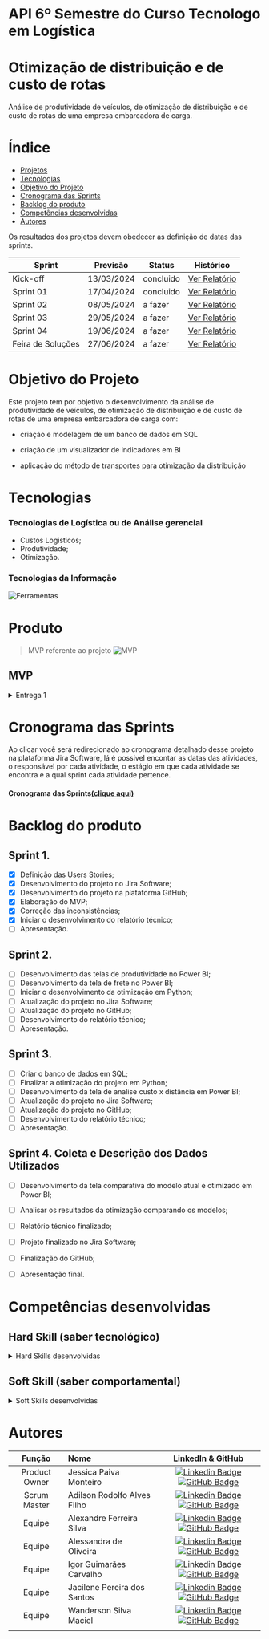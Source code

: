 # API 6º Semestre do Curso Tecnologo em Logística

# Otimização de distribuição e de custo de rotas
Análise de produtividade de veículos, de otimização de distribuição e de custo de rotas de uma empresa embarcadora de carga.


# Índice

* [Projetos](#projetos)
* [Tecnologias](#tecnologias)
* [Objetivo do Projeto](#objetivo-do-projeto)
* [Cronograma das Sprints](#Cronograma-das-Sprints)
* [Backlog do produto](#Backlog-do-produto)
* [Competências desenvolvidas](#competências-desenvolvidas)
* [Autores](#autores)



Os resultados dos projetos devem obedecer as definição de datas das sprints.

Sprint | Previsão | Status| Histórico|
|------|--------|------|--------|
|Kick-off | 13/03/2024 | concluido| [Ver Relatório](https://github.com/JessicaPMonteiro/Otimiza-o-de-distribui-o-e-de-custo-de-rotas-/files/14844800/Kick-off.API.6.pptx)|
|Sprint 01 | 17/04/2024 | concluido| [Ver Relatório](https://github.com/JessicaPMonteiro/Otimiza-o-de-distribui-o-e-de-custo-de-rotas-/files/14999949/Relatorio.Entrega.1.pdf) | 
|Sprint 02 | 08/05/2024 | a fazer| [Ver Relatório]() | 
|Sprint 03 | 29/05/2024 | a fazer |[Ver Relatório]() | 
|Sprint 04 | 19/06/2024 | a fazer |[Ver Relatório]() | 
|Feira de Soluções|27/06/2024 | a fazer |[Ver Relatório]() | 





# Objetivo do Projeto
Este projeto tem por objetivo o desenvolvimento da análise de produtividade de veículos, de otimização de distribuição e de custo de rotas de uma empresa embarcadora de carga com:


* criação e modelagem de um banco de dados em SQL

* criação de um visualizador de indicadores em BI

* aplicação do método de transportes para otimização da distribuição




# Tecnologias
### Tecnologias de Logística ou de Análise gerencial
* Custos Logisticos;
* Produtividade;
* Otimização.


### Tecnologias da Informação
![Ferramentas](https://github.com/JessicaPMonteiro/Otimiza-o-de-distribui-o-e-de-custo-de-rotas-/assets/142457190/adfff274-6ebb-470d-9821-f1a1810fafd7)

# Produto
  > MVP referente ao projeto
![MVP](https://github.com/JessicaPMonteiro/Otimiza-o-de-distribui-o-e-de-custo-de-rotas-/assets/142457190/fc8c4963-637e-4253-aae0-2e760ece10cc)

## MVP 
<details>
<summary>Entrega 1</summary>

Dashboard Excel

![MVP Entrega 1](https://github.com/JessicaPMonteiro/Otimiza-o-de-distribui-o-e-de-custo-de-rotas-/assets/142457190/c2576353-3b58-4d98-8279-08eaf3d1ec01)

Análise em Python

 [![video](https://github.com/JessicaPMonteiro/Otimiza-o-de-distribui-o-e-de-custo-de-rotas-/assets/142457190/24fac78d-f4c6-4625-8681-a71d60c1636b)](https://github.com/JessicaPMonteiro/Otimiza-o-de-distribui-o-e-de-custo-de-rotas-/assets/142457190/d9ebcb7a-4e4d-405a-b31b-5248723efa58))


</details>

# Cronograma das Sprints

Ao clicar você será redirecionado ao cronograma detalhado desse projeto na plataforma Jira Software, lá é possivel encontar as datas das atividades, o responsável por cada atividade, o estágio em que cada atividade se encontra e a qual sprint cada atividade pertence.

#### Cronograma das Sprints[(clique aqui)](https://paivamjessic.atlassian.net/jira/software/projects/SCRUM/boards/1/backlog)


# Backlog do produto

## Sprint 1.
- [x] Definição das Users Stories;
- [x] Desenvolvimento do projeto no Jira Software;
- [x] Desenvolvimento do projeto na plataforma GitHub;
- [x] Elaboração do MVP;
- [x] Correção das inconsistências;
- [x] Iniciar o desenvolvimento do relatório técnico;
- [ ] Apresentação.

## Sprint 2.
- [ ] Desenvolvimento das telas de produtividade no Power BI;
- [ ] Desenvolvimento da tela de frete no Power BI;
- [ ] Iniciar o desenvolvimento da otimização em Python;
- [ ] Atualização do projeto no Jira Software;
- [ ] Atualização do projeto no GitHub;
- [ ] Desenvolvimento do relatório técnico;
- [ ] Apresentação.
      
## Sprint 3.
- [ ] Criar o banco de dados em SQL;
- [ ] Finalizar a otimização do projeto em Python;
- [ ] Desenvolvimento da tela de analise custo x distância em Power BI;
- [ ] Atualização do projeto no Jira Software;
- [ ] Atualização do projeto no GitHub;
- [ ] Desenvolvimento do relatório técnico;
- [ ] Apresentação.
      
## Sprint 4. Coleta e Descrição dos Dados Utilizados
- [ ] Desenvolvimento da tela comparativa do modelo atual e otimizado em Power BI;
- [ ] Analisar os resultados da otimização comparando os modelos;
- [ ] Relatório técnico finalizado;
- [ ] Projeto finalizado no Jira Software;
- [ ] Finalização do GitHub;
- [ ] Apresentação final.



# Competências desenvolvidas

## Hard Skill (saber tecnológico)
<details>
<summary>Hard Skills desenvolvidas</summary>
  
| Tecnologia/Metodologia | Classificação |
| ---------------------- | ------------- |
| GitHub | ★ ★ ★ ★ ★ ★ ★ ☆ ☆ ☆ |
| Jira Software | ★ ★ ★ ★ ★ ★ ★ ☆ ☆ ☆ |
| SQL | ★ ★ ★ ★ ★ ★ ☆ ☆ ☆ ☆ |
| Power BI | ★ ★ ★ ★ ★ ★ ★ ☆ ☆ ☆ |
| Python | ★ ★ ★ ★ ★ ★ ★ ☆ ☆ ☆ |

 
</details>

## Soft Skill (saber comportamental)
<details>
<summary>Soft Skills desenvolvidas</summary>

| Habilidades | Classificação |
| ---------------------- | ------------- |
| Proatividade| ★ ★ ★ ★ ★ ★ ☆ ☆ ☆ ☆ |
| Pensamento Crítico | ★ ★ ★ ★ ★ ★ ★ ☆ ☆ ☆ |
| Gerenciamento de Tempo | ★ ★ ★ ★ ★ ★ ★ ☆ ☆ ☆ |
| Adaptabilidade | ★ ★ ★ ★ ★ ★ ★ ☆ ☆ ☆ |
| Resiliência | ★ ★ ★ ★ ★ ★ ★ ☆ ☆ ☆ |

</details>

# Autores
|    Função     | Nome                                  |                                                                                                                                                      LinkedIn & GitHub                                                                                                                                                      |
| :-----------: | :------------------------------------ | :-------------------------------------------------------------------------------------------------------------------------------------------------------------------------------------------------------------------------------------------------------------------------------------------------------------------------: |
| Product Owner |   Jessica Paiva Monteiro         |     [![Linkedin Badge](https://img.shields.io/badge/Linkedin-blue?style=flat-square&logo=Linkedin&logoColor=white)](https://www.linkedin.com/in/jessica-paiva-monteiro-a8925416a/) [![GitHub Badge](https://img.shields.io/badge/GitHub-111217?style=flat-square&logo=github&logoColor=white)](https://github.com/JessicaPMonteiro)              |
| Scrum Master |   Adilson Rodolfo Alves Filho         |     [![Linkedin Badge](https://img.shields.io/badge/Linkedin-blue?style=flat-square&logo=Linkedin&logoColor=white)](https://www.linkedin.com/in/adilson-alves-2450901a2?utm_source=share&utm_campaign=share_via&utm_content=profile&utm_medium=ios_app) [![GitHub Badge](https://img.shields.io/badge/GitHub-111217?style=flat-square&logo=github&logoColor=white)](https://github.com/Adilson223355664949)              |
| Equipe |   Alexandre Ferreira Silva         |     [![Linkedin Badge](https://img.shields.io/badge/Linkedin-blue?style=flat-square&logo=Linkedin&logoColor=white)](https://github.com/aleFerreira87) [![GitHub Badge](https://img.shields.io/badge/GitHub-111217?style=flat-square&logo=github&logoColor=white)](https://github.com/aleFerreira87)              |
| Equipe |   Alessandra de Oliveira        |     [![Linkedin Badge](https://img.shields.io/badge/Linkedin-blue?style=flat-square&logo=Linkedin&logoColor=white)]([https://www.linkedin.com/in/jessica-paiva-monteiro-a8925416a/](https://www.linkedin.com/in/alessandra-oliveira-a11591206)) [![GitHub Badge](https://img.shields.io/badge/GitHub-111217?style=flat-square&logo=github&logoColor=white)](https://github.com/AlessandraDeOliveira19)              |
| Equipe |   Igor Guimarães Carvalho        |     [![Linkedin Badge](https://img.shields.io/badge/Linkedin-blue?style=flat-square&logo=Linkedin&logoColor=white)](http://linkedin.com/in/igor-guimarães-24458b212) [![GitHub Badge](https://img.shields.io/badge/GitHub-111217?style=flat-square&logo=github&logoColor=white)](https://github.com/igorrguimaraes)              |
| Equipe |   Jacilene Pereira dos Santos       |     [![Linkedin Badge](https://img.shields.io/badge/Linkedin-blue?style=flat-square&logo=Linkedin&logoColor=white)](https://www.linkedin.com/in/jacilene-pereira-dos-santos-140651200) [![GitHub Badge](https://img.shields.io/badge/GitHub-111217?style=flat-square&logo=github&logoColor=white)](https://github.com/JacileneSantos)              |
| Equipe |   Wanderson Silva Maciel       |     [![Linkedin Badge](https://img.shields.io/badge/Linkedin-blue?style=flat-square&logo=Linkedin&logoColor=white)](https://www.linkedin.com/in/wanderson-silva-maciel) [![GitHub Badge](https://img.shields.io/badge/GitHub-111217?style=flat-square&logo=github&logoColor=white)](https://github.com/wandersonmaciel)              |
    |
